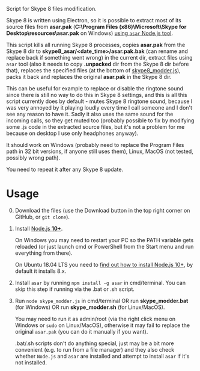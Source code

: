 Script for Skype 8 files modification.

Skype 8 is written using Electron, so it is possible to extract most of its source files from **asar.pak** (**C:\Program Files (x86)\Microsoft\Skype for Desktop\resources\asar.pak** on Windows) [using `asar` Node.js tool](https://medium.com/how-to-electron/how-to-get-source-code-of-any-electron-application-cbb5c7726c37). 

This script kills all running Skype 8 processes, copies **asar.pak** from the Skype 8 dir to **skype8_asar/<date_time>/asar.pak.bak** (can rename and replace back if something went wrong) in the current dir, extract files using `asar` tool (also it needs to copy **.unpacked** dir from the Skype 8 dir before that), replaces the specified files (at the bottom of [skype8_modder.js](https://github.com/AlexP11223/skype8_modder/blob/master/skype_modder.js)), packs it back and replaces the original **asar.pak** in the Skype 8 dir.

This can be useful for example to replace or disable the ringtone sound since there is still no way to do this in Skype 8 settings, and this is all this script currently does by default - mutes Skype 8 ringtone sound, because I was very annoyed by it playing loudly every time I call someone and I don't see any reason to have it. Sadly it also uses the same sound for the incoming calls, so they get muted too (probably possible to fix by modifying some .js code in the extracted source files, but it's not a problem for me because on desktop I use only headphones anyway).

It should work on Windows (probably need to replace the Program Files path in 32 bit versions, if anyone still uses them), Linux, MacOS (not tested, possibly wrong path).

You need to repeat it after any Skype 8 update. 

# Usage

0. Download the files (use the Download button in the top right corner on GitHub, or `git clone`).
1. Install [Node.js **10+**](https://nodejs.org/en/download/). 

   On Windows you may need to restart your PC so the PATH variable gets reloaded (or just launch cmd or PowerShell from the Start menu and run everything from there).
   
   On Ubuntu 18.04 LTS you need to [find out how to install Node.js 10+](https://www.google.com/search?q=ubuntu+nodejs+10), by default it installs 8.x.
2. Install `asar` by running `npm install -g asar` in cmd/terminal. You can skip this step if running via the .bat or .sh script.
3. Run `node skype_modder.js` in cmd/terminal OR run **skype_modder.bat** (for Windows) OR run **skype_modder.sh** (for Linux/MacOS).

   You may need to run it as admin/root (via the right click menu on Windows or `sudo` on Linux/MacOS), otherwise it may fail to replace the original `asar.pak` (you can do it manually if you want). 

   .bat/.sh scripts don't do anything special, just may be a bit more convenient (e.g. to run from a file manager) and they also check whether `Node.js` and `asar` are installed and attempt to install `asar` if it's not installed.
   
